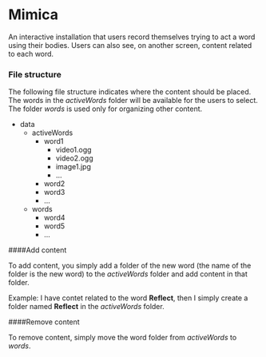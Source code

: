 # Mimica

An interactive installation that users record themselves trying to act a word using their bodies. Users can also see, on another screen, content related to each word.

### File structure

The following file structure indicates where the content should be placed. The words in the *activeWords* folder will be available for the users to select. The folder *words* is used only for organizing other content.

- data
  - activeWords
    - word1
      - video1.ogg
      - video2.ogg
      - image1.jpg
      - ...
    - word2
    - word3
    - ...
  - words
    - word4
    - word5
    - ...

####Add content

To add content, you simply add a folder of the new word (the name of the folder is the new word) to the *activeWords* folder and add content in that folder.

Example: I have contet related to the word **Reflect**, then I simply create a folder named **Reflect** in the *activeWords* folder.

####Remove content

To remove content, simply move the word folder from *activeWords* to *words*.